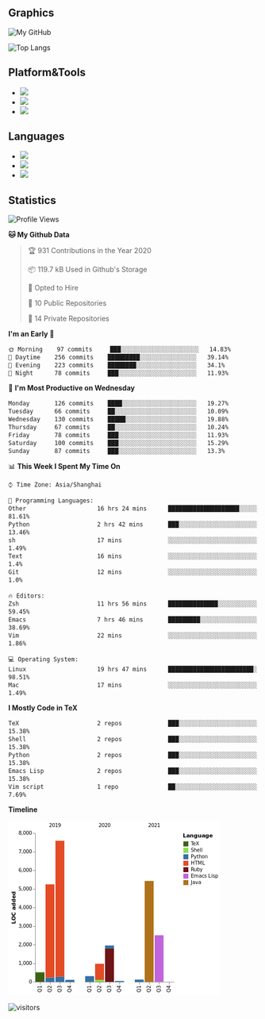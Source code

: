 ## Graphics

![My GitHub](https://github-readme-stats.vercel.app/api?username=SteamedFish&count_private=true&show_icons=true&theme=buefy&include_all_commits=false)

![Top Langs](https://github-readme-stats.vercel.app/api/top-langs/?username=SteamedFish&theme=buefy&hide=ruby&count_private=true&show_icons=true&layout=compact)

## Platform&Tools

* [![](https://img.shields.io/badge/ArchLinux--purple?style=flat-square&logo=ArchLinux)](https://www.archlinux.org/)
* [![](https://img.shields.io/badge/Gentoo-testing-purple?style=flat-square&logo=Gentoo)](https://www.gentoo.org/)
* [![](https://img.shields.io/badge/Doom%20Emacs-28-blue?style=flat-square&logo=Gnu%20emacs&logoColor=white)](https://www.gnu.org/software/emacs/)

## Languages

* [![](https://img.shields.io/badge/-Python-3776AB?style=flat-square&logo=python&logoColor=white)](https://www.python.org/)
* [![](https://img.shields.io/badge/-Bash-00ADD8?style=flat-square&logo=Gnu-bash&logoColor=white)](https://www.gnu.org/software/bash/)
* [![](https://img.shields.io/badge/-Go-00ADD8?style=flat-square&logo=go&logoColor=white)](https://golang.org/)

## Statistics

<!--START_SECTION:waka-->
![Profile Views](http://img.shields.io/badge/Profile%20Views-12-blue)

**🐱 My Github Data** 

> 🏆 931 Contributions in the Year 2020
 > 
> 📦 119.7 kB Used in Github's Storage 
 > 
> 💼 Opted to Hire
 > 
> 📜 10 Public Repositories
 > 
> 🔑 14 Private Repositories 

**I'm an Early 🐤** 

```text
🌞 Morning    97 commits     ███░░░░░░░░░░░░░░░░░░░░░░   14.83% 
🌆 Daytime    256 commits    █████████░░░░░░░░░░░░░░░░   39.14% 
🌃 Evening    223 commits    ████████░░░░░░░░░░░░░░░░░   34.1% 
🌙 Night      78 commits     ███░░░░░░░░░░░░░░░░░░░░░░   11.93%

```
📅 **I'm Most Productive on Wednesday** 

```text
Monday       126 commits    ████░░░░░░░░░░░░░░░░░░░░░   19.27% 
Tuesday      66 commits     ██░░░░░░░░░░░░░░░░░░░░░░░   10.09% 
Wednesday    130 commits    █████░░░░░░░░░░░░░░░░░░░░   19.88% 
Thursday     67 commits     ██░░░░░░░░░░░░░░░░░░░░░░░   10.24% 
Friday       78 commits     ███░░░░░░░░░░░░░░░░░░░░░░   11.93% 
Saturday     100 commits    ███░░░░░░░░░░░░░░░░░░░░░░   15.29% 
Sunday       87 commits     ███░░░░░░░░░░░░░░░░░░░░░░   13.3%

```


📊 **This Week I Spent My Time On** 

```text
⌚︎ Time Zone: Asia/Shanghai

💬 Programming Languages: 
Other                    16 hrs 24 mins      ████████████████████░░░░░   81.61% 
Python                   2 hrs 42 mins       ███░░░░░░░░░░░░░░░░░░░░░░   13.46% 
sh                       17 mins             ░░░░░░░░░░░░░░░░░░░░░░░░░   1.49% 
Text                     16 mins             ░░░░░░░░░░░░░░░░░░░░░░░░░   1.4% 
Git                      12 mins             ░░░░░░░░░░░░░░░░░░░░░░░░░   1.0%

🔥 Editors: 
Zsh                      11 hrs 56 mins      ██████████████░░░░░░░░░░░   59.45% 
Emacs                    7 hrs 46 mins       █████████░░░░░░░░░░░░░░░░   38.69% 
Vim                      22 mins             ░░░░░░░░░░░░░░░░░░░░░░░░░   1.86%

💻 Operating System: 
Linux                    19 hrs 47 mins      ████████████████████████░   98.51% 
Mac                      17 mins             ░░░░░░░░░░░░░░░░░░░░░░░░░   1.49%

```

**I Mostly Code in TeX** 

```text
TeX                      2 repos             ███░░░░░░░░░░░░░░░░░░░░░░   15.38% 
Shell                    2 repos             ███░░░░░░░░░░░░░░░░░░░░░░   15.38% 
Python                   2 repos             ███░░░░░░░░░░░░░░░░░░░░░░   15.38% 
Emacs Lisp               2 repos             ███░░░░░░░░░░░░░░░░░░░░░░   15.38% 
Vim script               1 repo              ██░░░░░░░░░░░░░░░░░░░░░░░   7.69%

```


**Timeline**

![Chart not found](https://github.com/SteamedFish/SteamedFish/blob/master/charts/bar_graph.png) 


<!--END_SECTION:waka-->

![visitors](https://visitor-badge.laobi.icu/badge?page_id=SteamedFish.SteamedFish)
